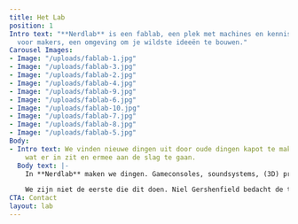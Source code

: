 ```yaml
---
title: Het Lab
position: 1
Intro text: "**Nerdlab** is een fablab, een plek met machines en kennis. Een plaats
  voor makers, een omgeving om je wildste ideeën te bouwen."
Carousel Images:
- Image: "/uploads/fablab-1.jpg"
- Image: "/uploads/fablab-3.jpg"
- Image: "/uploads/fablab-2.jpg"
- Image: "/uploads/fablab-4.jpg"
- Image: "/uploads/fablab-9.jpg"
- Image: "/uploads/fablab-6.jpg"
- Image: "/uploads/fablab-10.jpg"
- Image: "/uploads/fablab-7.jpg"
- Image: "/uploads/fablab-8.jpg"
- Image: "/uploads/fablab-5.jpg"
Body:
- Intro text: We vinden nieuwe dingen uit door oude dingen kapot te maken, te kijken
    wat er in zit en ermee aan de slag te gaan.
  Body text: |-
    In **Nerdlab** maken we dingen. Gameconsoles, soundsystems, (3D) printers, zandbakken of andere machines. We vinden nieuwe dingen uit door oude dingen kapot te maken, te kijken wat er in zit en ermee aan de slag te gaan. We zoeken uit hoe iets werkt en we leren het elkaar. Daarvoor hebben we boren, zagen, electronica, drank en een hele berg rommel. Die uitvindingen zijn niet altijd nuttig (meestal zelfs niet). En dat is niet erg, want uit dat proces ontstaat kennis, inspiratie en een netwerk van getalenteerde mensen.

    We zijn niet de eerste die dit doen. Niel Gershenfield bedacht de term Fablab voor een plaats waar mensen terechtkunnen voor tools en kennis om hun ideeën te materialiseren. Naast zagen, boren, weerstanden en condensatoren kan je ook aan de slag met onze 3D printer, CNC of één van onze arduino’s. We blijven gestaag bouwen aan het machinepark. Naast materiaal zijn er specialisten ter plaatse die met je mee op zoek gaan of je basiskennis aanscherpen tijdens een workshop.
CTA: Contact
layout: lab
---
```

